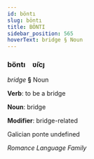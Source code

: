 ```yaml
---
id: böntı
slug: böntı
title: BÖNTI
sidebar_position: 565
hoverText: bridge § Noun
---
```


### böntı&emsp;<span kind="abugida">ʋ̃ıcȷ</span>

*bridge* **§** Noun

**Verb**: to be a bridge

**Noun**: bridge

**Modifier**: bridge-related

Galician ponte undefined

*Romance Language Family*